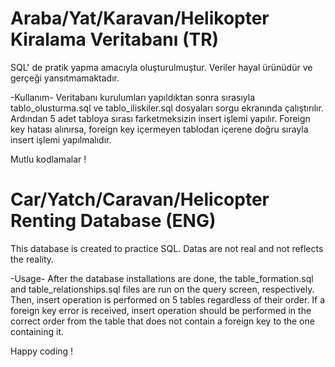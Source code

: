 # Araba/Yat/Karavan/Helikopter Kiralama Veritabanı (TR)

SQL' de pratik yapma amacıyla oluşturulmuştur. Veriler hayal ürünüdür ve gerçeği yansıtmamaktadır.

-Kullanım-
Veritabanı kurulumları yapıldıktan sonra sırasıyla tablo_olusturma.sql ve tablo_iliskiler.sql dosyaları sorgu ekranında çalıştırılır. Ardından 5 adet tabloya sırası farketmeksizin insert işlemi yapılır. Foreign key hatası alınırsa, foreign key içermeyen tablodan içerene doğru sırayla insert işlemi yapılmalıdır.

Mutlu kodlamalar !

# Car/Yatch/Caravan/Helicopter Renting Database (ENG)

This database is created to practice SQL. Datas are not real and not reflects the reality.

-Usage-
After the database installations are done, the table_formation.sql and table_relationships.sql files are run on the query screen, respectively. Then, insert operation is performed on 5 tables regardless of their order. If a foreign key error is received, insert operation should be performed in the correct order from the table that does not contain a foreign key to the one containing it.

Happy coding !
